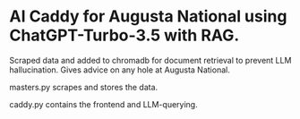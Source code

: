 # AI Caddy for Augusta National using ChatGPT-Turbo-3.5 with RAG.

Scraped data and added to chromadb for document retrieval to prevent LLM hallucination.
Gives advice on any hole at Augusta National.

masters.py scrapes and stores the data.

caddy.py contains the frontend and LLM-querying.

